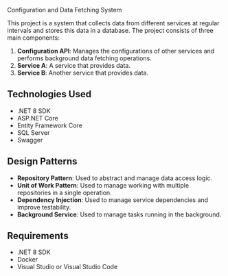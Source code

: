 Configuration and Data Fetching System

This project is a system that collects data from different services at regular intervals and stores this data in a database. The project consists of three main components:
1. **Configuration API**: Manages the configurations of other services and performs background data fetching operations.
2. **Service A**: A service that provides data.
3. **Service B**: Another service that provides data.

## Technologies Used

- .NET 8 SDK
- ASP.NET Core
- Entity Framework Core
- SQL Server
- Swagger

## Design Patterns

- **Repository Pattern**: Used to abstract and manage data access logic.
- **Unit of Work Pattern**: Used to manage working with multiple repositories in a single operation.
- **Dependency Injection**: Used to manage service dependencies and improve testability.
- **Background Service**: Used to manage tasks running in the background.

## Requirements

- .NET 8 SDK
- Docker
- Visual Studio or Visual Studio Code
